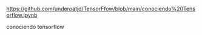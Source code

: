 https://github.com/underoatjd/TensorFfow/blob/main/conociendo%20Tensorflow.ipynb




conociendo tensorflow
